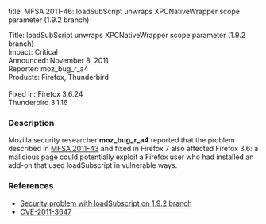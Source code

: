 title: MFSA 2011-46: loadSubScript unwraps XPCNativeWrapper scope parameter (1.9.2 branch)

<p>
<span class="label">Title:</span>      loadSubScript unwraps XPCNativeWrapper scope parameter (1.9.2 branch)<br/>
<span class="label">Impact:</span>     Critical<br/>
<span class="label">Announced:</span>  November 8, 2011<br/>
<span class="label">Reporter:</span>   moz_bug_r_a4<br/>
<span class="label">Products:</span>   Firefox, Thunderbird<br/>
<br/>
<span class="label">Fixed in:</span>   Firefox 3.6.24<br/>
<span class="label"/>            Thunderbird 3.1.16<br/>
</p>


<h3>Description</h3>

<p>Mozilla security researcher <strong>moz_bug_r_a4</strong> reported that
the problem described in <a href="/security/announce/2011/mfsa2011-43.html">MFSA 2011-43</a> and fixed in
Firefox 7 also affected Firefox 3.6: a malicious page could potentially
exploit a Firefox user who had installed an add-on that used loadSubscript
in vulnerable ways.
</p>


<h3>References</h3>

<ul>
  <li><a href="https://bugzilla.mozilla.org/show_bug.cgi?id=680880">Security problem with loadSubscript on 1.9.2 branch</a></li>
  <li><a class="ex-ref" href="http://cve.mitre.org/cgi-bin/cvename.cgi?name=CVE-2011-3647">CVE-2011-3647</a></li>
</ul>



